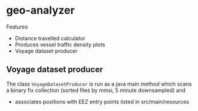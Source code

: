 geo-analyzer
==============

Features
* Distance travelled calculator
* Produces vessel traffic density plots
* Voyage dataset producer

Voyage dataset producer
---------------------------
The class `VoyageDatasetProducer` is run as a java main method which scans a binary fix collection (sorted files by mmsi, 5 minute downsampled) and
* associates positions with EEZ entry points listed in src/main/resources